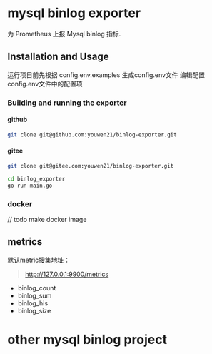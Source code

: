 # mysql binlog exporter
为 Prometheus 上报 Mysql binlog 指标.


## Installation and Usage
运行项目前先根据 config.env.examples 生成config.env文件
编辑配置config.env文件中的配置项

### Building and running the exporter
#### github
```bash
git clone git@github.com:youwen21/binlog-exporter.git
```
#### gitee
```bash
git clone git@gitee.com:youwen21/binlog-exporter.git
```

```bash
cd binlog_exporter
go run main.go

```

### docker
// todo make docker image

## metrics
默认metric搜集地址：
> http://127.0.0.1:9900/metrics

- binlog_count
- binlog_sum
- binlog_his
- binlog_size

# other mysql binlog project











